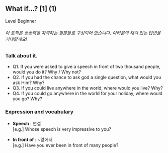 ## What if…? [1] (1)
Level Beginner
###### 이 토픽은 상상력을 자극하는 질문들로 구성되어 있습니다. 여러분의 재치 있는 답변을 기대할게요!

### Talk about it.
- Q1. If you were asked to give a speech in front of two thousand people, would you do it?
Why / Why not?
- Q2. If you had the chance to ask god a single question, what would you ask Him? Why?
- Q3. If you could live anywhere in the world, where would you live? Why?
- Q4. If you could go anywhere in the world for your holiday, where would you go? Why?
### Expression and vocabulary
- **Speech** : 연설  
[e.g.] Whose speech is very impressive to you?

- **In front of** : ~앞에서  
[e.g.] Have you ever been in front of many people?


